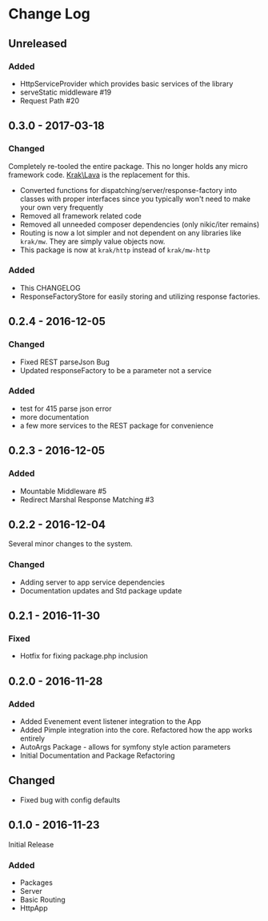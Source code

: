 # Change Log

## Unreleased

### Added

- HttpServiceProvider which provides basic services of the library
- serveStatic middleware #19
- Request Path #20

## 0.3.0 - 2017-03-18

### Changed

Completely re-tooled the entire package. This no longer holds any micro framework code. [Krak\\Lava](https://github.com/krakphp/lava) is the replacement for this.

- Converted functions for dispatching/server/response-factory into classes with proper interfaces since you typically won't need to make your own very frequently
- Removed all framework related code
- Removed all unneeded composer dependencies (only nikic/iter remains)
- Routing is now a lot simpler and not dependent on any libraries like `krak/mw`. They are simply value objects now.
- This package is now at `krak/http` instead of `krak/mw-http`

### Added

- This CHANGELOG
- ResponseFactoryStore for easily storing and utilizing response factories.

## 0.2.4 - 2016-12-05

### Changed

- Fixed REST parseJson Bug
- Updated responseFactory to be a parameter not a service

### Added

- test for 415 parse json error
- more documentation
- a few more services to the REST package for convenience


## 0.2.3 - 2016-12-05

### Added

- Mountable Middleware \#5
- Redirect Marshal Response Matching \#3

## 0.2.2 - 2016-12-04

Several minor changes to the system.

### Changed

- Adding server to app service dependencies
- Documentation updates and Std package update

## 0.2.1 - 2016-11-30

### Fixed

- Hotfix for fixing package.php inclusion

## 0.2.0 - 2016-11-28

### Added

- Added Evenement event listener integration to the App
- Added Pimple integration into the core. Refactored how
  the app works entirely
- AutoArgs Package - allows for symfony style action parameters
- Initial Documentation and Package Refactoring

## Changed

- Fixed bug with config defaults

## 0.1.0 - 2016-11-23

Initial Release

### Added

- Packages
- Server
- Basic Routing
- HttpApp

